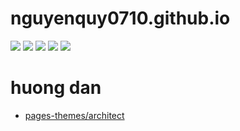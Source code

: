 # nguyenquy0710.github.io

<a target="_blank" href="https://github.com/nguyenquy0710/nguyenquy0710.github.io"><img src="https://img.shields.io/github/stars/nguyenquy0710/nguyenquy0710.github.io" /></a> <a target="_blank" href="https://hub.docker.com/r/nguyenquy0710/nguyenquy0710.github.io"><img src="https://img.shields.io/docker/pulls/nguyenquy0710/nguyenquy0710.github.io" /></a> <a target="_blank" href="https://hub.docker.com/r/nguyenquy0710/nguyenquy0710.github.io"><img src="https://img.shields.io/docker/v/nguyenquy0710/nguyenquy0710.github.io/latest?label=docker%20image%20ver." /></a> <a target="_blank" href="https://github.com/nguyenquy0710/nguyenquy0710.github.io"><img src="https://img.shields.io/github/last-commit/nguyenquy0710/nguyenquy0710.github.io" /></a> <a target="_blank" href="https://opencollective.com/nguyenquy0710/nguyenquy0710.github.io"><img src="https://opencollective.com/nguyenquy0710/nguyenquy0710.github.io/total/badge.svg?label=Open%20Collective%20Backers&color=brightgreen" /></a>

# huong dan

- [pages-themes/architect](https://github.com/pages-themes/architect/blob/master/README.md)
